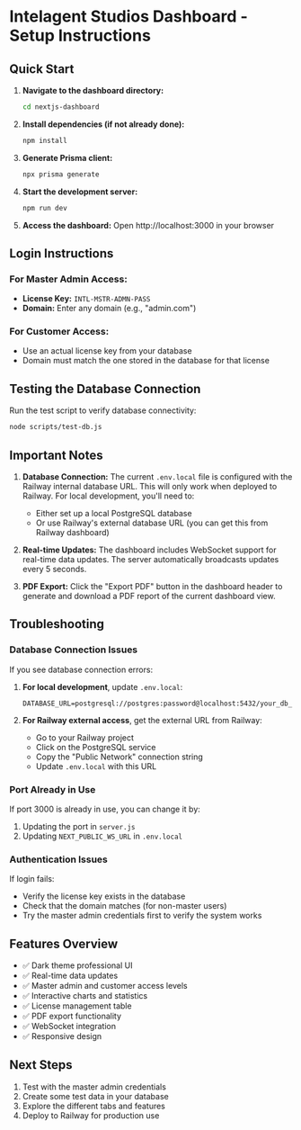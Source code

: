 # Intelagent Studios Dashboard - Setup Instructions

## Quick Start

1. **Navigate to the dashboard directory:**
   ```bash
   cd nextjs-dashboard
   ```

2. **Install dependencies (if not already done):**
   ```bash
   npm install
   ```

3. **Generate Prisma client:**
   ```bash
   npx prisma generate
   ```

4. **Start the development server:**
   ```bash
   npm run dev
   ```

5. **Access the dashboard:**
   Open http://localhost:3000 in your browser

## Login Instructions

### For Master Admin Access:
- **License Key:** `INTL-MSTR-ADMN-PASS`
- **Domain:** Enter any domain (e.g., "admin.com")

### For Customer Access:
- Use an actual license key from your database
- Domain must match the one stored in the database for that license

## Testing the Database Connection

Run the test script to verify database connectivity:
```bash
node scripts/test-db.js
```

## Important Notes

1. **Database Connection:** The current `.env.local` file is configured with the Railway internal database URL. This will only work when deployed to Railway. For local development, you'll need to:
   - Either set up a local PostgreSQL database
   - Or use Railway's external database URL (you can get this from Railway dashboard)

2. **Real-time Updates:** The dashboard includes WebSocket support for real-time data updates. The server automatically broadcasts updates every 5 seconds.

3. **PDF Export:** Click the "Export PDF" button in the dashboard header to generate and download a PDF report of the current dashboard view.

## Troubleshooting

### Database Connection Issues

If you see database connection errors:

1. **For local development**, update `.env.local`:
   ```env
   DATABASE_URL=postgresql://postgres:password@localhost:5432/your_db_name
   ```

2. **For Railway external access**, get the external URL from Railway:
   - Go to your Railway project
   - Click on the PostgreSQL service
   - Copy the "Public Network" connection string
   - Update `.env.local` with this URL

### Port Already in Use

If port 3000 is already in use, you can change it by:
1. Updating the port in `server.js`
2. Updating `NEXT_PUBLIC_WS_URL` in `.env.local`

### Authentication Issues

If login fails:
- Verify the license key exists in the database
- Check that the domain matches (for non-master users)
- Try the master admin credentials first to verify the system works

## Features Overview

- ✅ Dark theme professional UI
- ✅ Real-time data updates
- ✅ Master admin and customer access levels
- ✅ Interactive charts and statistics
- ✅ License management table
- ✅ PDF export functionality
- ✅ WebSocket integration
- ✅ Responsive design

## Next Steps

1. Test with the master admin credentials
2. Create some test data in your database
3. Explore the different tabs and features
4. Deploy to Railway for production use